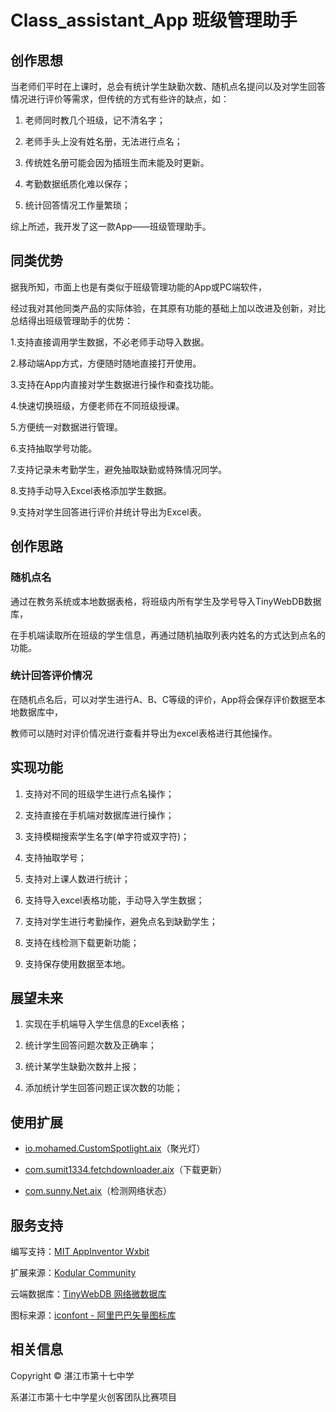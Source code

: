 # Class_assistant_App  班级管理助手

## 创作思想

当老师们平时在上课时，总会有统计学生缺勤次数、随机点名提问以及对学生回答情况进行评价等需求，但传统的方式有些许的缺点，如：

1. 老师同时教几个班级，记不清名字；

2. 老师手头上没有姓名册，无法进行点名；

3. 传统姓名册可能会因为插班生而未能及时更新。

4. 考勤数据纸质化难以保存；

5. 统计回答情况工作量繁琐；

综上所述，我开发了这一款App——班级管理助手。

## 同类优势

据我所知，市面上也是有类似于班级管理功能的App或PC端软件，

经过我对其他同类产品的实际体验，在其原有功能的基础上加以改进及创新，对比总结得出班级管理助手的优势：

1.支持直接调用学生数据，不必老师手动导入数据。

2.移动端App方式，方便随时随地直接打开使用。

3.支持在App内直接对学生数据进行操作和查找功能。

4.快速切换班级，方便老师在不同班级授课。

5.方便统一对数据进行管理。

6.支持抽取学号功能。

7.支持记录未考勤学生，避免抽取缺勤或特殊情况同学。

8.支持手动导入Excel表格添加学生数据。

9.支持对学生回答进行评价并统计导出为Excel表。


## 创作思路

### 随机点名

通过在教务系统或本地数据表格，将班级内所有学生及学号导入TinyWebDB数据库，

在手机端读取所在班级的学生信息，再通过随机抽取列表内姓名的方式达到点名的功能。

### 统计回答评价情况

在随机点名后，可以对学生进行A、B、C等级的评价，App将会保存评价数据至本地数据库中，

教师可以随时对评价情况进行查看并导出为excel表格进行其他操作。


## 实现功能

1. 支持对不同的班级学生进行点名操作；

2. 支持直接在手机端对数据库进行操作；

3. 支持模糊搜索学生名字(单字符或双字符)；

4. 支持抽取学号；

5. 支持对上课人数进行统计；

6. 支持导入excel表格功能，手动导入学生数据；

7. 支持对学生进行考勤操作，避免点名到缺勤学生；

8. 支持在线检测下载更新功能；

9. 支持保存使用数据至本地。

## 展望未来

1. 实现在手机端导入学生信息的Excel表格；

2. 统计学生回答问题次数及正确率；

3. 统计某学生缺勤次数并上报；

4. 添加统计学生回答问题正误次数的功能；

## 使用扩展

- [io.mohamed.CustomSpotlight.aix](https://community.kodular.io/t/f-os-custom-spotlight-extension/111632)（聚光灯）

- [com.sumit1334.fetchdownloader.aix](https://community.kodular.io/t/free-fetch-a-powerful-and-simple-download-tool/171951)（下载更新）

- [com.sunny.Net.aix](https://community.appinventor.mit.edu/t/net-get-some-information-about-network/10670?u=taifun)（检测网络状态）

## 服务支持

编写支持：[MIT AppInventor Wxbit](app.wxbit.com)

扩展来源：[Kodular Community](https://community.kodular.io/)

云端数据库：[TinyWebDB 网络微数据库](tinywebdb.appinventor.space)

图标来源：[iconfont - 阿里巴巴矢量图标库](https://www.iconfont.cn/)

## 相关信息

Copyright © 湛江市第十七中学

系湛江市第十七中学星火创客团队比赛项目
